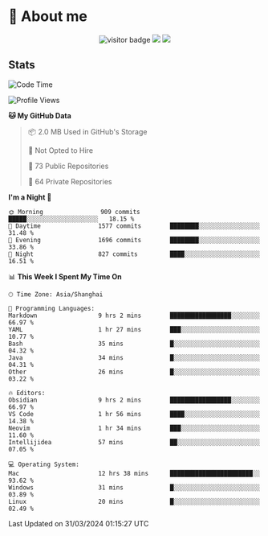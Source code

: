 <!-- ![](https://youpai.roccoshi.top/img/20200804214216.png) -->

# 🧐 About me
 
<p align="center">
<img src="https://visitor-badge.laobi.icu/badge?page_id=Lincest.Lincest&title=hits" alt="visitor badge"/>
<a href="mailto:imroccoshi@gmail.com"><img src="https://img.shields.io/badge/gmail-imroccoshi%40gmail.com-red"></a>
<a href="https://blog.roccoshi.top"><img src="https://img.shields.io/badge/blog-roccoshi-green"></a>
</p>

## Stats

<!--START_SECTION:waka-->
![Code Time](http://img.shields.io/badge/Code%20Time-1%2C023%20hrs%2049%20mins-blue)

![Profile Views](http://img.shields.io/badge/Profile%20Views-0-blue)

**🐱 My GitHub Data** 

> 📦 2.0 MB Used in GitHub's Storage 
 > 
> 🚫 Not Opted to Hire
 > 
> 📜 73 Public Repositories 
 > 
> 🔑 64 Private Repositories 
 > 
**I'm a Night 🦉** 

```text
🌞 Morning                909 commits         █████░░░░░░░░░░░░░░░░░░░░   18.15 % 
🌆 Daytime                1577 commits        ████████░░░░░░░░░░░░░░░░░   31.48 % 
🌃 Evening                1696 commits        ████████░░░░░░░░░░░░░░░░░   33.86 % 
🌙 Night                  827 commits         ████░░░░░░░░░░░░░░░░░░░░░   16.51 % 
```


📊 **This Week I Spent My Time On** 

```text
🕑︎ Time Zone: Asia/Shanghai

💬 Programming Languages: 
Markdown                 9 hrs 2 mins        █████████████████░░░░░░░░   66.97 % 
YAML                     1 hr 27 mins        ███░░░░░░░░░░░░░░░░░░░░░░   10.77 % 
Bash                     35 mins             █░░░░░░░░░░░░░░░░░░░░░░░░   04.32 % 
Java                     34 mins             █░░░░░░░░░░░░░░░░░░░░░░░░   04.31 % 
Other                    26 mins             █░░░░░░░░░░░░░░░░░░░░░░░░   03.22 % 

🔥 Editors: 
Obsidian                 9 hrs 2 mins        █████████████████░░░░░░░░   66.97 % 
VS Code                  1 hr 56 mins        ████░░░░░░░░░░░░░░░░░░░░░   14.38 % 
Neovim                   1 hr 34 mins        ███░░░░░░░░░░░░░░░░░░░░░░   11.60 % 
Intellijidea             57 mins             ██░░░░░░░░░░░░░░░░░░░░░░░   07.05 % 

💻 Operating System: 
Mac                      12 hrs 38 mins      ███████████████████████░░   93.62 % 
Windows                  31 mins             █░░░░░░░░░░░░░░░░░░░░░░░░   03.89 % 
Linux                    20 mins             █░░░░░░░░░░░░░░░░░░░░░░░░   02.49 % 
```


 Last Updated on 31/03/2024 01:15:27 UTC
<!--END_SECTION:waka-->


